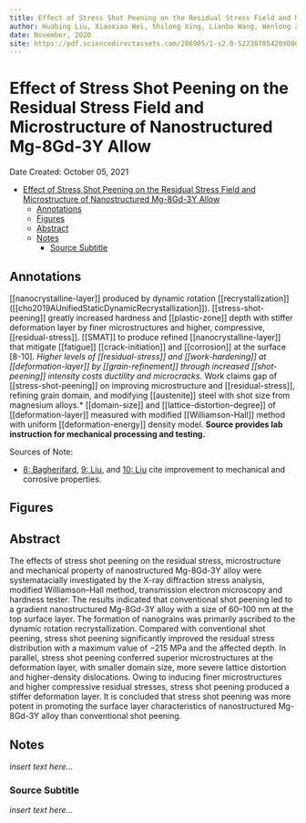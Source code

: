 ```yaml
---
title: Effect of Stress Shot Peening on the Residual Stress Field and Microstructure of Nanostructured Mg-8Gd-3Y Allow
author: Huabing Liu, Xiaoxiao Wei, Shilong Xing, Lianbo Wang, Wenlong Zhu, Chuanhai Jiang, Vincent Ji, Ke Zhan
date: November, 2020
site: https://pdf.sciencedirectassets.com/286905/1-s2.0-S2238785420X00081/1-s2.0-S2238785420320524/main.pdf?X-Amz-Security-Token=IQoJb3JpZ2luX2VjEOn%2F%2F%2F%2F%2F%2F%2F%2F%2F%2FwEaCXVzLWVhc3QtMSJGMEQCIF9BPwUyGzuWa2wGBk37pVjcm68%2Bq%2F3qArg3DjqHJgvGAiBxQJz0ZGAAhaApGMD25KmknmmwOyPeGaO93tU5OfDAaSr6AwhiEAQaDDA1OTAwMzU0Njg2NSIMuwOEmmXFzz6RBjCcKtcDr3IgmTQTx65HAWjVNo6aefmZDTMM1zVmogA7x0jW8zDHTQElKJ9JvD3k6XdbNB0MFFKyRuu0GIYCxQ0xcSh3TfYoqsAmHzCrMbkV1z8r1AcGWAx1VFGZdxKtBvaUAlhJSlT4rxQxUg0Gf8j5LBuWLf%2BCravpXBfTo0dh1j0wcn1rIr3l7PXJPSUX9s5b%2B7eUryu91wKbKuaMVobRxqbM4Io4deyCt2ZC9v1hIUdVhQJIEpg4Wwb2NwsY7fjInVfGozC31E%2BBc3M%2Fm%2FRZuhbrLn5S1r7vQJbjk5e4TXJG2SMqKiny3mzn%2FidIuFxV%2FAbzdZNtylWdzC7TTSZ6CGo%2FEhuykYlNKFtoQXjjkXg4wO1Rj4Ffau%2FK0IUFK7q2EUj1QjIgy%2FIM%2BpUqz41ieLqwkj2Cuh6v4u%2Be2MC1pbj4HFrmT%2FEhL7sznMaxyB39NF%2FX2ilBdA1ifqrkS379MKv1gXPxk%2BPCs7hWKUmYXIUXNzrm9kDHEsnJ4JnqvXeaMgF%2BfcYsK3nt%2B%2B1MMuHeCo7KeqHOzUyuPdTEahJoYn6liTDgBb%2BT6q9qGV8kiK3Myl0dOojATl0Oeaufj3wWsEa2rDBoSuM6%2FInBeC6DmVdnT6zkM6S4DyL8MNX%2B8YoGOqYBfqJjzdsCAW4x1Cx%2BNz%2FQFvCyrxyZKi4UIlh8VxJkdzbTvK1snf%2BpknAflXgwqEQ4S0JfgZ8znj7IkvC6x15l3Ebn%2Bor5vT7J08507O%2FZ1s2smxublVt4TftpN0eBksTvYxhpn1tkyRH3Od0jpdSWHxhp7nMLWMtMRAiV34sewgPXmHMfazv3H1H2rJGgU7R%2FVpCnnJuZCDZKH%2FxuTm9aNzZd3OoD0g%3D%3D&X-Amz-Algorithm=AWS4-HMAC-SHA256&X-Amz-Date=20211005T175810Z&X-Amz-SignedHeaders=host&X-Amz-Expires=300&X-Amz-Credential=ASIAQ3PHCVTYW2Z6TUR6%2F20211005%2Fus-east-1%2Fs3%2Faws4_request&X-Amz-Signature=b32729b98a48771f841f35e876143608e5524ded5da8834c316db92f33e47606&hash=d1bb9072ac7cabc13307ddd6718dbf8ce232b95f096ac7fa988c6a5d48d1b4a8&host=68042c943591013ac2b2430a89b270f6af2c76d8dfd086a07176afe7c76c2c61&pii=S2238785420320524&tid=spdf-f2884a0c-6a47-4b76-97d4-030b96dd02f4&sid=e7589dc31e46c54b49285037024faf19cddcgxrqa&type=client
---
```

<!-- %%%%%%%% Document Metadata %%%%%%%% -->
# Effect of Stress Shot Peening on the Residual Stress Field and Microstructure of Nanostructured Mg-8Gd-3Y Allow

Date Created: October 05, 2021

- [Effect of Stress Shot Peening on the Residual Stress Field and Microstructure of Nanostructured Mg-8Gd-3Y Allow](#effect-of-stress-shot-peening-on-the-residual-stress-field-and-microstructure-of-nanostructured-mg-8gd-3y-allow)
	- [Annotations](#annotations)
	- [Figures](#figures)
	- [Abstract](#abstract)
	- [Notes](#notes)
		- [Source Subtitle](#source-subtitle)
<!-- %%%%%%%%%%%%%%%%%%%%%%%%%%%%%% -->





<!-- START WRITING BELOW -->





<!-- %%%%%%%%%%%%%%%%%%%%%%%%%%%%%% -->
## Annotations
[[nanocrystalline-layer]] produced by dynamic rotation [[recrystallization]] ([[cho2019AUnifiedStaticDynamicRecrystallization]]). [[stress-shot-peening]] greatly increased hardness and [[plastic-zone]] depth with stiffer deformation layer by finer microstructures and higher, compressive, [[residual-stress]]. [[SMAT]] to produce refined [[nanocrystalline-layer]] that mitigate [[fatigue]] [[crack-initiation]] and [[corrosion]] at the surface [8-10]. *Higher levels of [[residual-stress]] and [[work-hardening]] at [[deformation-layer]] by [[grain-refinement]] through increased [[shot-peening]] intensity costs ductility and microcracks.* Work claims gap of [[stress-shot-peening]] on improving microstructure and [[residual-stress]], refining grain domain, and modifying [[austenite]] steel with shot size from magnesium alloys.* [[domain-size]] and [[lattice-distortion-degree]] of [[deformation-layer]] measured with modified [[Williamson-Hall]] method with uniform [[deformation-energy]] density model.
**Source provides lab instruction for mechanical processing and testing.**

Sources of Note:
- [8: Bagherifard](https://www.sciencedirect.com/science/article/pii/S174270611730716X), [9: Liu](https://www.sciencedirect.com/science/article/pii/S0925838818330032), and [10: Liu](https://www.sciencedirect.com/science/article/pii/S1044580319315499) cite improvement to mechanical and corrosive properties.

## Figures

## Abstract
The effects of stress shot peening on the residual stress, microstructure and mechanical property of nanostructured Mg-8Gd-3Y alloy were systematacially investigated by the X-ray diffraction stress analysis, modified Williamson–Hall method, transmission electron microscopy and hardness tester. The results indicated that conventional shot peening led to a gradient nanostructured Mg-8Gd-3Y alloy with a size of 60–100 nm at the top surface layer. The formation of nanograins was primarily ascribed to the dynamic rotation recrystallization. Compared with conventional shot peening, stress shot peening significantly improved the residual stress distribution with a maximum value of −215 MPa and the affected depth. In parallel, stress shot peening conferred superior microstructures at the deformation layer, with smaller domain size, more severe lattice distortion and higher-density dislocations. Owing to inducing finer microstructures and higher compressive residual stresses, stress shot peening produced a stiffer deformation layer. It is concluded that stress shot peening was more potent in promoting the surface layer characteristics of nanostructured Mg-8Gd-3Y alloy than conventional shot peening.

## Notes
*insert text here$\dots$*

### Source Subtitle
*insert text here$\dots$*
<!-- %%%%%%%%%%%%%%%%%%%%%%%%%%%%%% -->





<!-- %%%%%%%% End Document %%%%%%%% -->
